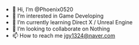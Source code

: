 - 👋 Hi, I’m @Phoenix0520
- 👀 I’m interested in Game Developing
- 🌱 I’m currently learning Direct X / Unreal Engine
- 💞️ I’m looking to collaborate on Nothing
- 📫 How to reach me jgy1324@naver.com

<!---
Phoenix0520/Phoenix0520 is a ✨ special ✨ repository because its `README.md` (this file) appears on your GitHub profile.
You can click the Preview link to take a look at your changes.
--->
